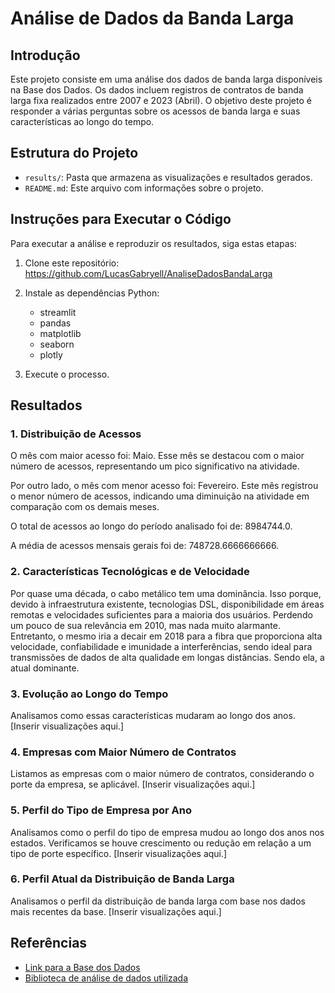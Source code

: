 # Análise de Dados da Banda Larga

## Introdução

Este projeto consiste em uma análise dos dados de banda larga disponíveis na Base dos Dados. Os dados incluem registros de contratos de banda larga fixa realizados entre 2007 e 2023 (Abril). O objetivo deste projeto é responder a várias perguntas sobre os acessos de banda larga e suas características ao longo do tempo.

## Estrutura do Projeto

- `results/`: Pasta que armazena as visualizações e resultados gerados.
- `README.md`: Este arquivo com informações sobre o projeto.

## Instruções para Executar o Código

Para executar a análise e reproduzir os resultados, siga estas etapas:

1. Clone este repositório: https://github.com/LucasGabryell/AnaliseDadosBandaLarga

2. Instale as dependências Python:
   - streamlit
   - pandas
   - matplotlib
   - seaborn
   - plotly

3. Execute o processo.

## Resultados

### 1. Distribuição de Acessos

O mês com maior acesso foi: Maio. Esse mês se destacou com o maior número de acessos, representando um pico significativo na atividade.

Por outro lado, o mês com menor acesso foi: Fevereiro. Este mês registrou o menor número de acessos, indicando uma diminuição na atividade em comparação com os demais meses.

O total de acessos ao longo do período analisado foi de: 8984744.0.

A média de acessos mensais gerais foi de: 748728.6666666666.

### 2. Características Tecnológicas e de Velocidade

Por quase uma década, o cabo metálico tem uma dominância. Isso porque, devido à infraestrutura existente, tecnologias DSL, disponibilidade em áreas remotas e velocidades suficientes para a maioria dos usuários. Perdendo um pouco de sua relevância em 2010, mas nada muito alarmante. Entretanto, o mesmo iria a decair em 2018 para a fibra que proporciona alta velocidade, confiabilidade e imunidade a interferências, sendo ideal para transmissões de dados de alta qualidade em longas distâncias. Sendo ela, a atual dominante.

### 3. Evolução ao Longo do Tempo

Analisamos como essas características mudaram ao longo dos anos. [Inserir visualizações aqui.]

### 4. Empresas com Maior Número de Contratos

Listamos as empresas com o maior número de contratos, considerando o porte da empresa, se aplicável. [Inserir visualizações aqui.]

### 5. Perfil do Tipo de Empresa por Ano

Analisamos como o perfil do tipo de empresa mudou ao longo dos anos nos estados. Verificamos se houve crescimento ou redução em relação a um tipo de porte específico. [Inserir visualizações aqui.]

### 6. Perfil Atual da Distribuição de Banda Larga

Analisamos o perfil da distribuição de banda larga com base nos dados mais recentes da base. [Inserir visualizações aqui.]

## Referências

- [Link para a Base dos Dados](https://basedosdados.org/dataset/4ba41417-ba19-4022-bc24-6837db973009?table=26f41ddd-3b01-492a-9119-6255b3cdcf72)
- [Biblioteca de análise de dados utilizada](https://pandas.pydata.org/)



